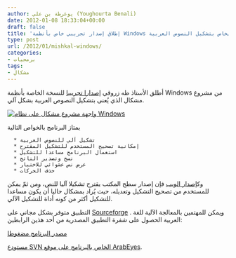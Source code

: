 ```yaml
---
author: يوغرطة بن علي (Youghourta Benali)
date: 2012-01-08 18:33:04+00:00
draft: false
title: 'إطلاق إصدار تجريبي خاص بأنظمة Windows من مشروع مشكال الخاص بتشكيل النصوص العربية  '
type: post
url: /2012/01/mishkal-windows/
categories:
- برمجيات
tags:
- مشكال
---
```


أطلق الأستاذ طه زروقي [إصدارا تجريبيا](http://tahadz.wordpress.com/2012/01/07/mishkaldesktop/) للنسخة الخاصة بأنظمة Windows من مشروع مشكال الذي يُعنى بتشكيل النصوص العربية بشكل آلي.




[![واجهة مشروع مشكال على نظام Windows](http://www.it-scoop.com/wp-content/uploads/2012/01/mishkal-windows.png)
](http://www.it-scoop.com/wp-content/uploads/2012/01/mishkal-windows.png)




يمتاز البرنامج بالخواص التالية






	  * تشكيل آلي للنصوص العربية
	  * إمكانية تصحيح المستخدم للتشكيل المقترح
	  * استعمال البرنامج مساعدا للتشكيل
	  * نسخ وتصدير الناتج
	  * عرض نص عشوائي للاختبار
	  * حذف الحركات



وك[إصدار الويب](http://www.it-scoop.com/2011/11/%D9%85%D8%B4%D9%83%D8%A7%D9%84/) فإن إصدار سطح المكتب يقترح تشكيلا آليا للنص، ومن ثمّ يمكن للمستخدم من تصحيح التشكيل وتعديله، حيث يُراد بمشكال حاليا أن يكون مساعدا للتشكيل أكثر من كونه أداة للتشكيل الآلي.




التطبيق متوفر بشكل مجاني على [Sourceforge](http://sourceforge.net/projects/mishkal/files/mishkal0.1.zip/download) . ويمكن للمهتمين بالمعالجة الآلية للغة العربية الحصول على شفرة التطبيق المصدرية من أحد هذين الرابطين:




[مصدر البرنامج مضغوطا](http://sourceforge.net/projects/mishkal/files/mishkal030112.tgz/download)




[مستودع SVN الخاص بالبرنامج على موقع ArabEyes](http://svn.arabeyes.org/).




